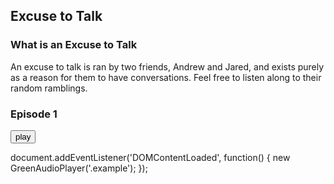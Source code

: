 ## Excuse to Talk


### What is an Excuse to Talk
An excuse to talk is ran by two friends, Andrew and Jared, and exists purely as a reason for them to have conversations. Feel free to listen along to their random ramblings.

### Episode 1
<audio id="edgarallenpoe" src="edgarallenpoe.mp3"></audio><button onclick="playAudio('edgarallenpoe')" type="button">play</button>

<link rel="stylesheet" href="dist/css/main.min.css">
<script src="dist/js/app.js"></script>

<div class="example">
  <audio crossorigin>
    <source src="edgarallenpoe.mp3" type="audio/mpeg">
  </audio>
</div>

document.addEventListener('DOMContentLoaded', function() {
  new GreenAudioPlayer('.example');
});
